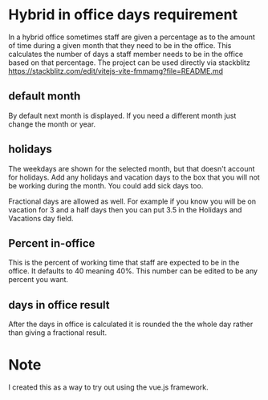 # Hybrid in office days requirement
In a hybrid office sometimes staff are given a percentage as to the amount of time during a given month that they need to be in the office. This calculates the number of days a staff member needs to be in the office based on that percentage.
The project can be used directly via stackblitz https://stackblitz.com/edit/vitejs-vite-fmmamg?file=README.md

## default month

By default next month is displayed.
If you need a different month just change the month or year.

## holidays

The weekdays are shown for the selected month, but that doesn't account for holidays. Add any holidays and vacation days to the box that you will not be working during the month. You could add sick days too.

Fractional days are allowed as well. For example if you know you will be on vacation for 3 and a half days then you can put 3.5 in the Holidays and Vacations day field.

## Percent in-office

This is the percent of working time that staff are expected to be in the office. It defaults to 40 meaning 40%. This number can be edited to be any percent you want.

## days in office result

After the days in office is calculated it is rounded the the whole day rather than giving a fractional result.

# Note
I created this as a way to try out using the vue.js framework.
